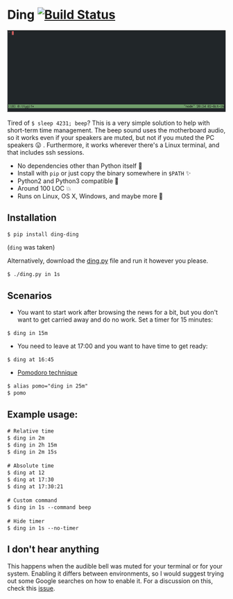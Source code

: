 # Ding [![Build Status](https://travis-ci.org/liviu-/ding.svg?branch=develop)](https://travis-ci.org/liviu-/ding)

![usage_gif](usage.gif)

Tired of `$ sleep 4231; beep`? This is a very simple solution to help with short-term time management. The beep sound uses the motherboard audio, so it works even if your speakers are muted, but not if you muted the PC speakers :stuck_out_tongue: . Furthermore, it works wherever there's a Linux terminal, and that includes ssh sessions.

- No dependencies other than Python itself :dizzy:
- Install with `pip` or just copy the binary somewhere in `$PATH` :sparkles:
- Python2 and Python3 compatible :star2:
- Around 100 LOC :boom:
- Runs on Linux, OS X, Windows, and maybe more :tada:

## Installation

```
$ pip install ding-ding
```

(`ding` was taken)

Alternatively, download the [ding.py](https://github.com/liviu-/ding/blob/develop/ding/ding.py) file and run it however you please.

```
$ ./ding.py in 1s
```

## Scenarios

- You want to start work after browsing the news for a bit, but you don't want to get carried away and do no work. Set a timer for 15 minutes:
```
$ ding in 15m
```
- You need to leave at 17:00 and you want to have time to get ready:
```
$ ding at 16:45
```

- [Pomodoro technique](https://en.wikipedia.org/wiki/Pomodoro_Technique)
```
$ alias pomo="ding in 25m"
$ pomo
```


## Example usage:

```
# Relative time
$ ding in 2m
$ ding in 2h 15m
$ ding in 2m 15s

# Absolute time
$ ding at 12
$ ding at 17:30
$ ding at 17:30:21

# Custom command
$ ding in 1s --command beep

# Hide timer
$ ding in 1s --no-timer
```

## I don't hear anything

This happens when the audible bell was muted for your terminal or for your system. Enabling it differs between environments, so I would suggest trying out some Google searches on how to enable it. For a discussion on this, check this [issue](https://github.com/liviu-/ding/issues/5).
